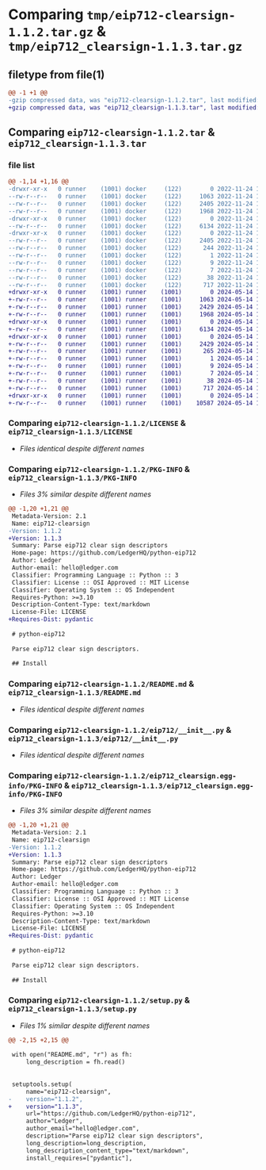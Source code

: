 # Comparing `tmp/eip712-clearsign-1.1.2.tar.gz` & `tmp/eip712_clearsign-1.1.3.tar.gz`

## filetype from file(1)

```diff
@@ -1 +1 @@
-gzip compressed data, was "eip712-clearsign-1.1.2.tar", last modified: Thu Nov 24 15:42:26 2022, max compression
+gzip compressed data, was "eip712_clearsign-1.1.3.tar", last modified: Tue May 14 18:57:21 2024, max compression
```

## Comparing `eip712-clearsign-1.1.2.tar` & `eip712_clearsign-1.1.3.tar`

### file list

```diff
@@ -1,14 +1,16 @@
-drwxr-xr-x   0 runner    (1001) docker     (122)        0 2022-11-24 15:42:26.143401 eip712-clearsign-1.1.2/
--rw-r--r--   0 runner    (1001) docker     (122)     1063 2022-11-24 15:41:33.000000 eip712-clearsign-1.1.2/LICENSE
--rw-r--r--   0 runner    (1001) docker     (122)     2405 2022-11-24 15:42:26.143401 eip712-clearsign-1.1.2/PKG-INFO
--rw-r--r--   0 runner    (1001) docker     (122)     1968 2022-11-24 15:41:33.000000 eip712-clearsign-1.1.2/README.md
-drwxr-xr-x   0 runner    (1001) docker     (122)        0 2022-11-24 15:42:26.139401 eip712-clearsign-1.1.2/eip712/
--rw-r--r--   0 runner    (1001) docker     (122)     6134 2022-11-24 15:41:33.000000 eip712-clearsign-1.1.2/eip712/__init__.py
-drwxr-xr-x   0 runner    (1001) docker     (122)        0 2022-11-24 15:42:26.143401 eip712-clearsign-1.1.2/eip712_clearsign.egg-info/
--rw-r--r--   0 runner    (1001) docker     (122)     2405 2022-11-24 15:42:26.000000 eip712-clearsign-1.1.2/eip712_clearsign.egg-info/PKG-INFO
--rw-r--r--   0 runner    (1001) docker     (122)      244 2022-11-24 15:42:26.000000 eip712-clearsign-1.1.2/eip712_clearsign.egg-info/SOURCES.txt
--rw-r--r--   0 runner    (1001) docker     (122)        1 2022-11-24 15:42:26.000000 eip712-clearsign-1.1.2/eip712_clearsign.egg-info/dependency_links.txt
--rw-r--r--   0 runner    (1001) docker     (122)        9 2022-11-24 15:42:26.000000 eip712-clearsign-1.1.2/eip712_clearsign.egg-info/requires.txt
--rw-r--r--   0 runner    (1001) docker     (122)        7 2022-11-24 15:42:26.000000 eip712-clearsign-1.1.2/eip712_clearsign.egg-info/top_level.txt
--rw-r--r--   0 runner    (1001) docker     (122)       38 2022-11-24 15:42:26.143401 eip712-clearsign-1.1.2/setup.cfg
--rw-r--r--   0 runner    (1001) docker     (122)      717 2022-11-24 15:41:33.000000 eip712-clearsign-1.1.2/setup.py
+drwxr-xr-x   0 runner    (1001) runner    (1001)        0 2024-05-14 18:57:21.323648 eip712_clearsign-1.1.3/
+-rw-r--r--   0 runner    (1001) runner    (1001)     1063 2024-05-14 18:55:59.000000 eip712_clearsign-1.1.3/LICENSE
+-rw-r--r--   0 runner    (1001) runner    (1001)     2429 2024-05-14 18:57:21.323648 eip712_clearsign-1.1.3/PKG-INFO
+-rw-r--r--   0 runner    (1001) runner    (1001)     1968 2024-05-14 18:55:59.000000 eip712_clearsign-1.1.3/README.md
+drwxr-xr-x   0 runner    (1001) runner    (1001)        0 2024-05-14 18:57:21.323648 eip712_clearsign-1.1.3/eip712/
+-rw-r--r--   0 runner    (1001) runner    (1001)     6134 2024-05-14 18:55:59.000000 eip712_clearsign-1.1.3/eip712/__init__.py
+drwxr-xr-x   0 runner    (1001) runner    (1001)        0 2024-05-14 18:57:21.323648 eip712_clearsign-1.1.3/eip712_clearsign.egg-info/
+-rw-r--r--   0 runner    (1001) runner    (1001)     2429 2024-05-14 18:57:21.000000 eip712_clearsign-1.1.3/eip712_clearsign.egg-info/PKG-INFO
+-rw-r--r--   0 runner    (1001) runner    (1001)      265 2024-05-14 18:57:21.000000 eip712_clearsign-1.1.3/eip712_clearsign.egg-info/SOURCES.txt
+-rw-r--r--   0 runner    (1001) runner    (1001)        1 2024-05-14 18:57:21.000000 eip712_clearsign-1.1.3/eip712_clearsign.egg-info/dependency_links.txt
+-rw-r--r--   0 runner    (1001) runner    (1001)        9 2024-05-14 18:57:21.000000 eip712_clearsign-1.1.3/eip712_clearsign.egg-info/requires.txt
+-rw-r--r--   0 runner    (1001) runner    (1001)        7 2024-05-14 18:57:21.000000 eip712_clearsign-1.1.3/eip712_clearsign.egg-info/top_level.txt
+-rw-r--r--   0 runner    (1001) runner    (1001)       38 2024-05-14 18:57:21.323648 eip712_clearsign-1.1.3/setup.cfg
+-rw-r--r--   0 runner    (1001) runner    (1001)      717 2024-05-14 18:55:59.000000 eip712_clearsign-1.1.3/setup.py
+drwxr-xr-x   0 runner    (1001) runner    (1001)        0 2024-05-14 18:57:21.323648 eip712_clearsign-1.1.3/tests/
+-rw-r--r--   0 runner    (1001) runner    (1001)    10587 2024-05-14 18:55:59.000000 eip712_clearsign-1.1.3/tests/test_eip712.py
```

### Comparing `eip712-clearsign-1.1.2/LICENSE` & `eip712_clearsign-1.1.3/LICENSE`

 * *Files identical despite different names*

### Comparing `eip712-clearsign-1.1.2/PKG-INFO` & `eip712_clearsign-1.1.3/PKG-INFO`

 * *Files 3% similar despite different names*

```diff
@@ -1,20 +1,21 @@
 Metadata-Version: 2.1
 Name: eip712-clearsign
-Version: 1.1.2
+Version: 1.1.3
 Summary: Parse eip712 clear sign descriptors
 Home-page: https://github.com/LedgerHQ/python-eip712
 Author: Ledger
 Author-email: hello@ledger.com
 Classifier: Programming Language :: Python :: 3
 Classifier: License :: OSI Approved :: MIT License
 Classifier: Operating System :: OS Independent
 Requires-Python: >=3.10
 Description-Content-Type: text/markdown
 License-File: LICENSE
+Requires-Dist: pydantic
 
 # python-eip712
 
 Parse eip712 clear sign descriptors.
 
 ## Install
```

### Comparing `eip712-clearsign-1.1.2/README.md` & `eip712_clearsign-1.1.3/README.md`

 * *Files identical despite different names*

### Comparing `eip712-clearsign-1.1.2/eip712/__init__.py` & `eip712_clearsign-1.1.3/eip712/__init__.py`

 * *Files identical despite different names*

### Comparing `eip712-clearsign-1.1.2/eip712_clearsign.egg-info/PKG-INFO` & `eip712_clearsign-1.1.3/eip712_clearsign.egg-info/PKG-INFO`

 * *Files 3% similar despite different names*

```diff
@@ -1,20 +1,21 @@
 Metadata-Version: 2.1
 Name: eip712-clearsign
-Version: 1.1.2
+Version: 1.1.3
 Summary: Parse eip712 clear sign descriptors
 Home-page: https://github.com/LedgerHQ/python-eip712
 Author: Ledger
 Author-email: hello@ledger.com
 Classifier: Programming Language :: Python :: 3
 Classifier: License :: OSI Approved :: MIT License
 Classifier: Operating System :: OS Independent
 Requires-Python: >=3.10
 Description-Content-Type: text/markdown
 License-File: LICENSE
+Requires-Dist: pydantic
 
 # python-eip712
 
 Parse eip712 clear sign descriptors.
 
 ## Install
```

### Comparing `eip712-clearsign-1.1.2/setup.py` & `eip712_clearsign-1.1.3/setup.py`

 * *Files 1% similar despite different names*

```diff
@@ -2,15 +2,15 @@
 
 with open("README.md", "r") as fh:
     long_description = fh.read()
 
 
 setuptools.setup(
     name="eip712-clearsign",
-    version="1.1.2",
+    version="1.1.3",
     url="https://github.com/LedgerHQ/python-eip712",
     author="Ledger",
     author_email="hello@ledger.com",
     description="Parse eip712 clear sign descriptors",
     long_description=long_description,
     long_description_content_type="text/markdown",
     install_requires=["pydantic"],
```

